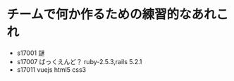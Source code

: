 # チームで何か作るための練習的なあれこれ

- s17001 謎
- s17007 ばっくえんど？
ruby-2.5.3,rails 5.2.1
- s17011 vuejs html5 css3

